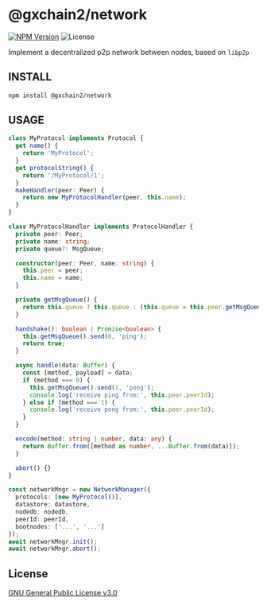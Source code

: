 # @gxchain2/network

[![NPM Version](https://img.shields.io/npm/v/@gxchain2/network)](https://www.npmjs.org/package/@gxchain2/network)
![License](https://img.shields.io/npm/l/@gxchain2/network)

Implement a decentralized p2p network between nodes, based on `libp2p`

## INSTALL

```sh
npm install @gxchain2/network
```

## USAGE

```ts
class MyProtocol implements Protocol {
  get name() {
    return 'MyProtocol';
  }
  get protocolString() {
    return '/MyProtocol/1';
  }
  makeHandler(peer: Peer) {
    return new MyProtocolHandler(peer, this.name);
  }
}

class MyProtocolHandler implements ProtocolHandler {
  private peer: Peer;
  private name: string;
  private queue?: MsgQueue;

  constructor(peer: Peer, name: string) {
    this.peer = peer;
    this.name = name;
  }

  private getMsgQueue() {
    return this.queue ? this.queue : (this.queue = this.peer.getMsgQueue(this.name));
  }

  handshake(): boolean | Promise<boolean> {
    this.getMsgQueue().send(0, 'ping');
    return true;
  }

  async handle(data: Buffer) {
    const [method, payload] = data;
    if (method === 0) {
      this.getMsgQueue().send(1, 'pong');
      console.log('receive ping from:', this.peer.peerId);
    } else if (method === 1) {
      console.log('receive pong from:', this.peer.peerId);
    }
  }

  encode(method: string | number, data: any) {
    return Buffer.from([method as number, ...Buffer.from(data)]);
  }

  abort() {}
}

const networkMngr = new NetworkManager({
  protocols: [new MyProtocol()],
  datastore: datastore,
  nodedb: nodedb,
  peerId: peerId,
  bootnodes: ['...', '...']
});
await networkMngr.init();
await networkMngr.abort();
```

## License

[GNU General Public License v3.0](https://www.gnu.org/licenses/gpl-3.0.en.html)

